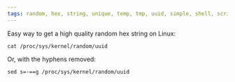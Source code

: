 ```yaml
---
tags: random, hex, string, unique, temp, tmp, uuid, simple, shell, script
---
```


Easy way to get a high quality random hex string on Linux:

    cat /proc/sys/kernel/random/uuid

Or, with the hyphens removed:

    sed s=-==g /proc/sys/kernel/random/uuid
